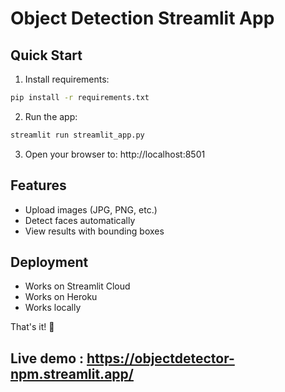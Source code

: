 # Object Detection Streamlit App

## Quick Start

1. Install requirements:
```bash
pip install -r requirements.txt
```

2. Run the app:
```bash
streamlit run streamlit_app.py
```

3. Open your browser to: http://localhost:8501

## Features
- Upload images (JPG, PNG, etc.)
- Detect faces automatically
- View results with bounding boxes

## Deployment
- Works on Streamlit Cloud
- Works on Heroku
- Works locally

That's it! 🎉

## Live demo : https://objectdetector-npm.streamlit.app/
